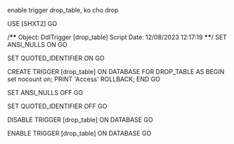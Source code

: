 enable trigger drop_table, ko cho drop

USE [SHXT2]
GO

/**\*\*** Object: DdlTrigger [drop_table] Script Date: 12/08/2023 12:17:19 **\*\***/
SET ANSI_NULLS ON
GO

SET QUOTED_IDENTIFIER ON
GO

CREATE TRIGGER [drop_table]
ON DATABASE
FOR DROP_TABLE
AS
BEGIN
set nocount on;
PRINT 'Access'
ROLLBACK;
END
GO

SET ANSI_NULLS OFF
GO

SET QUOTED_IDENTIFIER OFF
GO

DISABLE TRIGGER [drop_table] ON DATABASE
GO

ENABLE TRIGGER [drop_table] ON DATABASE
GO
